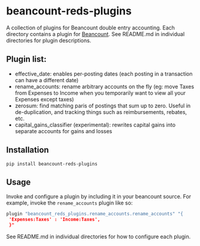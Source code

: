 # beancount-reds-plugins
A collection of plugins for Beancount double entry accounting. Each directory contains a
plugin for [Beancount](http://furius.ca/beancount/). See README.md in individual
directories for plugin descriptions.

## Plugin list:
- effective_date: enables per-posting dates (each posting in a transaction can have a
  different date)
- rename_accounts: rename arbitrary accounts on the fly (eg: move Taxes from Expenses to
  Income when you temporarily want to view all your Expenses except taxes)
- zerosum: find matching paris of postings that sum up to zero. Useful in
  de-duplication, and tracking things such as reimbursements, rebates, etc.
- capital_gains_classifier (experimental): rewrites capital gains into separate accounts
  for gains and losses

## Installation
`pip install beancount-reds-plugins`

## Usage
Invoke and configure a plugin by including it in your beancount source. For example,
invoke the `rename_accounts` plugin like so:

```python
plugin "beancount_reds_plugins.rename_accounts.rename_accounts" "{
 'Expenses:Taxes' : 'Income:Taxes',
 }"
```
See README.md in individual directories for how to configure each plugin.
